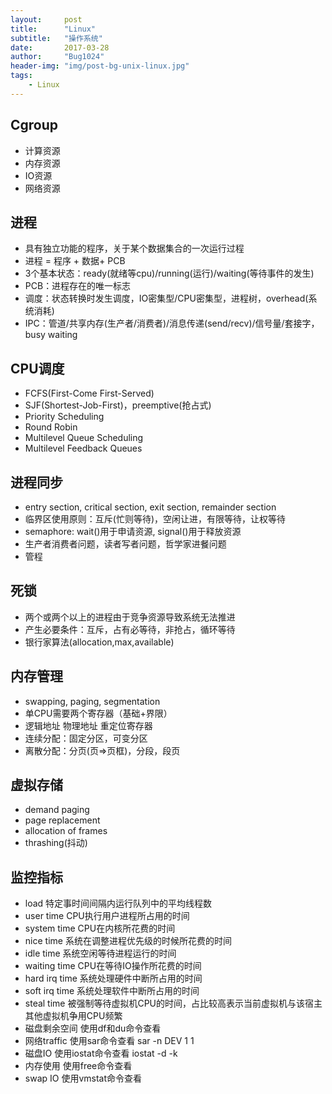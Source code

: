 ```yaml
---
layout:     post
title:      "Linux"
subtitle:   "操作系统"
date:       2017-03-28
author:     "Bug1024"
header-img: "img/post-bg-unix-linux.jpg"
tags:
    - Linux
---
```


## Cgroup
 - 计算资源
 - 内存资源
 - IO资源
 - 网络资源

## 进程
 - 具有独立功能的程序，关于某个数据集合的一次运行过程
 - 进程 = 程序 + 数据+ PCB
 - 3个基本状态：ready(就绪等cpu)/running(运行)/waiting(等待事件的发生)
 - PCB：进程存在的唯一标志
 - 调度：状态转换时发生调度，IO密集型/CPU密集型，进程树，overhead(系统消耗)
 - IPC：管道/共享内存(生产者/消费者)/消息传递(send/recv)/信号量/套接字，busy waiting

## CPU调度
 - FCFS(First-Come First-Served)
 - SJF(Shortest-Job-First)，preemptive(抢占式)
 - Priority Scheduling
 - Round Robin
 - Multilevel  Queue Scheduling
 - Multilevel Feedback Queues

## 进程同步
 - entry section, critical section, exit section, remainder section
 - 临界区使用原则：互斥(忙则等待)，空闲让进，有限等待，让权等待
 - semaphore: wait()用于申请资源, signal()用于释放资源
 - 生产者消费者问题，读者写者问题，哲学家进餐问题
 - 管程

## 死锁
 - 两个或两个以上的进程由于竞争资源导致系统无法推进
 - 产生必要条件：互斥，占有必等待，非抢占，循环等待
 - 银行家算法(allocation,max,available)

## 内存管理
 - swapping, paging, segmentation
 - 单CPU需要两个寄存器（基础+界限）
 - 逻辑地址 物理地址 重定位寄存器
 - 连续分配：固定分区，可变分区
 - 离散分配：分页(页=>页框)，分段，段页

## 虚拟存储
 - demand paging
 - page replacement
 - allocation of frames
 - thrashing(抖动)

## 监控指标
 - load 特定事时间间隔内运行队列中的平均线程数
 - user time CPU执行用户进程所占用的时间
 - system time CPU在内核所花费的时间
 - nice time 系统在调整进程优先级的时候所花费的时间
 - idle time 系统空闲等待进程运行的时间
 - waiting time CPU在等待IO操作所花费的时间
 - hard irq time 系统处理硬件中断所占用的时间
 - soft irq time 系统处理软件中断所占用的时间
 - steal time 被强制等待虚拟机CPU的时间，占比较高表示当前虚拟机与该宿主其他虚拟机争用CPU频繁
 - 磁盘剩余空间 使用df和du命令查看
 - 网络traffic 使用sar命令查看 sar -n DEV 1 1
 - 磁盘IO 使用iostat命令查看 iostat -d -k
 - 内存使用 使用free命令查看
 - swap IO 使用vmstat命令查看
